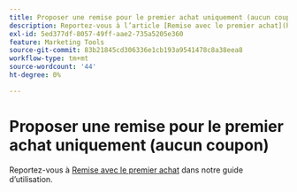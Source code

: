 ```yaml
---
title: Proposer une remise pour le premier achat uniquement (aucun coupon)
description: Reportez-vous à l’article [Remise avec le premier achat](https://docs.magento.com/m2/ee/user_guide/marketing/price-rule-discount-first-purchase.html) de notre guide d’utilisation.
exl-id: 5ed377df-8057-49ff-aae2-735a5205e360
feature: Marketing Tools
source-git-commit: 83b21845cd306336e1cb193a9541478c8a38eea8
workflow-type: tm+mt
source-wordcount: '44'
ht-degree: 0%

---
```


# Proposer une remise pour le premier achat uniquement (aucun coupon)

Reportez-vous à [Remise avec le premier achat](https://docs.magento.com/m2/ee/user_guide/marketing/price-rule-discount-first-purchase.html) dans notre guide d’utilisation.
